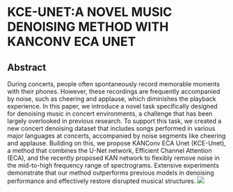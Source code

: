 # KCE-UNET:A NOVEL  MUSIC DENOISING METHOD WITH KANCONV ECA UNET
## Abstract
During concerts, people often spontaneously record memorable moments with their phones. However, these recordings are frequently accompanied by noise, such as cheering and applause, which diminishes the playback experience.  In this paper, we introduce a novel task specifically designed for denoising music in concert environments, a challenge that has been largely overlooked in previous research. To support this task, we created a new concert denoising dataset that includes songs performed in various major languages at concerts, accompanied by noise segments like cheering and applause. Building on this, we propose KANConv ECA Unet (KCE-Unet), a method that combines the U-Net network, Efficient Channel Attention (ECA), and the recently proposed KAN network to flexibly remove noise in the mid-to-high frequency range of spectrograms. Extensive experiments demonstrate that our method outperforms previous models in denoising performance and effectively restore disrupted musical structures.
![](https://github.com/continue321/KCE-UNET/edit/main/images/kCE_Unet.png) 

